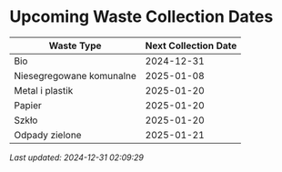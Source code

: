 # Upcoming Waste Collection Dates

| Waste Type | Next Collection Date |
|------------|----------------------|
| Bio | 2024-12-31 |
| Niesegregowane komunalne | 2025-01-08 |
| Metal i plastik | 2025-01-20 |
| Papier | 2025-01-20 |
| Szkło | 2025-01-20 |
| Odpady zielone | 2025-01-21 |


*Last updated: 2024-12-31 02:09:29*
